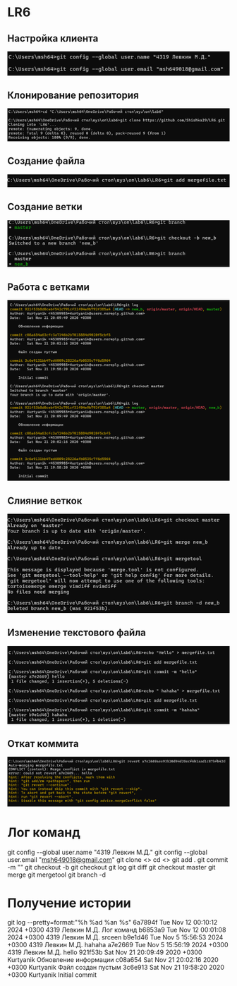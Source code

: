 # LR6

## Настройка клиента
![Скриншот 1](https://github.com/Shishka29/LR6/blob/master/screen/%D0%A1%D0%BD%D0%B8%D0%BC%D0%BE%D0%BA%20%D1%8D%D0%BA%D1%80%D0%B0%D0%BD%D0%B0%202024-11-05%20125637.png)

## Клонирование репозитория
![Скриншот 2](https://github.com/Shishka29/LR6/blob/master/screen/%D0%A1%D0%BD%D0%B8%D0%BC%D0%BE%D0%BA%20%D1%8D%D0%BA%D1%80%D0%B0%D0%BD%D0%B0%202024-11-05%20125820.png)

## Создание файла
![Скриншот 3](https://github.com/Shishka29/LR6/blob/master/screen/%D0%A1%D0%BD%D0%B8%D0%BC%D0%BE%D0%BA%20%D1%8D%D0%BA%D1%80%D0%B0%D0%BD%D0%B0%202024-11-05%20130411.png)

## Создание ветки
![Скриншот 4](https://github.com/Shishka29/LR6/blob/master/screen/%D0%A1%D0%BD%D0%B8%D0%BC%D0%BE%D0%BA%20%D1%8D%D0%BA%D1%80%D0%B0%D0%BD%D0%B0%202024-11-05%20131210.png)

## Работа с ветками
![Скриншот 5](https://github.com/Shishka29/LR6/blob/master/screen/%D0%A1%D0%BD%D0%B8%D0%BC%D0%BE%D0%BA%20%D1%8D%D0%BA%D1%80%D0%B0%D0%BD%D0%B0%202024-11-05%20131319.png)

## Слияние веткок
![Скриншот 6](https://github.com/Shishka29/LR6/blob/master/screen/%D0%A1%D0%BD%D0%B8%D0%BC%D0%BE%D0%BA%20%D1%8D%D0%BA%D1%80%D0%B0%D0%BD%D0%B0%202024-11-05%20131957.png)

## Изменение текстового файла
![Скриншот 7](https://github.com/Shishka29/LR6/blob/master/screen/%D0%A1%D0%BD%D0%B8%D0%BC%D0%BE%D0%BA%20%D1%8D%D0%BA%D1%80%D0%B0%D0%BD%D0%B0%202024-11-05%20155729.png)

## Откат коммита
![Скриншот 8](https://github.com/Shishka29/LR6/blob/master/screen/%D0%A1%D0%BD%D0%B8%D0%BC%D0%BE%D0%BA%20%D1%8D%D0%BA%D1%80%D0%B0%D0%BD%D0%B0%202024-11-05%20160350.png)


# Лог команд


git config --global user.name "4319 Левкин М.Д."
git config --global user.email "msh649018@gmail.com"
git clone <>
cd <>
git add .
git commit -m ""
git checkout -b 
git checkout 
git log
git diff
git checkout master
git merge 
git mergetool
git branch -d 

# Получение истории 
git log --pretty=format:"%h %ad %an %s"
6a7894f Tue Nov 12 00:10:12 2024 +0300 4319 Левкин М.Д. Лог команд
b6853a9 Tue Nov 12 00:01:08 2024 +0300 4319 Левкин М.Д. srceen
b9e1d46 Tue Nov 5 15:56:53 2024 +0300 4319 Левкин М.Д. hahaha
a7e2669 Tue Nov 5 15:56:19 2024 +0300 4319 Левкин М.Д. hello
921f53b Sat Nov 21 20:09:49 2020 +0300 Kurtyanik Обновление информации
c08a654 Sat Nov 21 20:02:16 2020 +0300 Kurtyanik Файл создан пустым
3c6e913 Sat Nov 21 19:58:20 2020 +0300 Kurtyanik Initial commit
